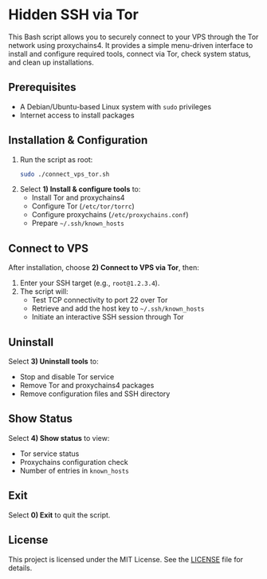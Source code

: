 # Hidden SSH via Tor

This Bash script allows you to securely connect to your VPS through the Tor network using proxychains4. It provides a simple menu-driven interface to install and configure required tools, connect via Tor, check system status, and clean up installations.

## Prerequisites
- A Debian/Ubuntu-based Linux system with `sudo` privileges
- Internet access to install packages

## Installation & Configuration
1. Run the script as root:
   ```bash
   sudo ./connect_vps_tor.sh
   ```
2. Select **1) Install & configure tools** to:
   - Install Tor and proxychains4
   - Configure Tor (`/etc/tor/torrc`)
   - Configure proxychains (`/etc/proxychains.conf`)
   - Prepare `~/.ssh/known_hosts`

## Connect to VPS
After installation, choose **2) Connect to VPS via Tor**, then:
1. Enter your SSH target (e.g., `root@1.2.3.4`).
2. The script will:
   - Test TCP connectivity to port 22 over Tor
   - Retrieve and add the host key to `~/.ssh/known_hosts`
   - Initiate an interactive SSH session through Tor

## Uninstall
Select **3) Uninstall tools** to:
- Stop and disable Tor service
- Remove Tor and proxychains4 packages
- Remove configuration files and SSH directory

## Show Status
Select **4) Show status** to view:
- Tor service status
- Proxychains configuration check
- Number of entries in `known_hosts`

## Exit
Select **0) Exit** to quit the script.

## License
This project is licensed under the MIT License. See the [LICENSE](LICENSE) file for details. 
